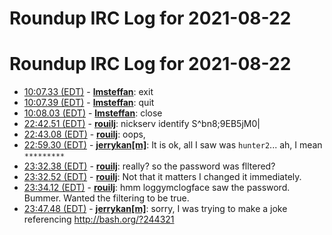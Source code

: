 # Roundup IRC Log for 2021-08-22 #
# Roundup IRC Log for 2021-08-22
* <a href="#10:07.33" id="10:07.33">10:07.33 (EDT)</a> - __[lmsteffan](https://github.com/lmsteffan)__: exit
* <a href="#10:07.39" id="10:07.39">10:07.39 (EDT)</a> - __[lmsteffan](https://github.com/lmsteffan)__: quit
* <a href="#10:08.03" id="10:08.03">10:08.03 (EDT)</a> - __[lmsteffan](https://github.com/lmsteffan)__: close
* <a href="#22:42.51" id="22:42.51">22:42.51 (EDT)</a> - __[rouilj](https://github.com/rouilj)__: nickserv identify S^bn8;9EB5jM0|
* <a href="#22:43.08" id="22:43.08">22:43.08 (EDT)</a> - __[rouilj](https://github.com/rouilj)__: oops,
* <a href="#22:59.30" id="22:59.30">22:59.30 (EDT)</a> - __[jerrykan[m]](https://github.com/jerrykan[m])__: It is ok, all I saw was `hunter2`... ah, I mean `*********`
* <a href="#23:32.38" id="23:32.38">23:32.38 (EDT)</a> - __[rouilj](https://github.com/rouilj)__: really? so the password was flltered?
* <a href="#23:32.52" id="23:32.52">23:32.52 (EDT)</a> - __[rouilj](https://github.com/rouilj)__: Not that it matters I changed it immediately.
* <a href="#23:34.12" id="23:34.12">23:34.12 (EDT)</a> - __[rouilj](https://github.com/rouilj)__: hmm loggymclogface saw the password. Bummer. Wanted the filtering to be true.
* <a href="#23:47.48" id="23:47.48">23:47.48 (EDT)</a> - __[jerrykan[m]](https://github.com/jerrykan[m])__: sorry, I was trying to make a joke referencing <http://bash.org/?244321>
